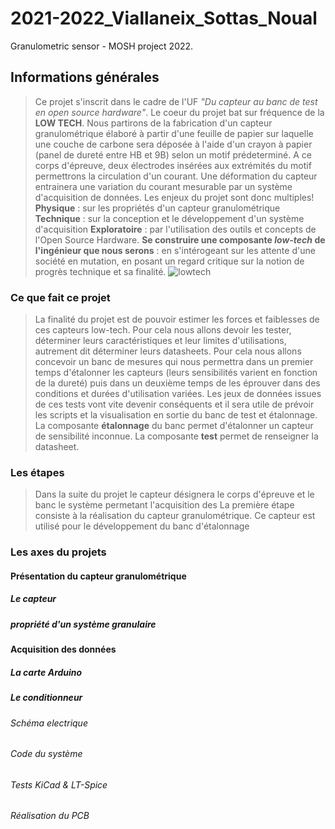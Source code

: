 # 2021-2022_Viallaneix_Sottas_Noual
Granulometric sensor - MOSH project 2022.

## Informations générales
> Ce projet s'inscrit dans le cadre de l'UF _"Du capteur au banc de test en open source hardware"_.
> Le coeur du projet bat sur fréquence de la **LOW TECH**. Nous partirons de la fabrication d'un capteur granulométrique élaboré à partir d'une feuille de papier sur laquelle une couche de carbone sera déposée à l'aide d'un crayon à papier (panel de dureté entre HB et 9B) selon un motif prédeterminé. A ce corps d'épreuve, deux électrodes insérées aux extrémités du motif permettrons la circulation d'un courant. Une déformation du capteur entrainera une variation du courant mesurable par un système d'acquisition de données. Les enjeux du projet sont donc multiples!
> **Physique** : sur les propriétés d'un capteur granulométrique
> **Technique** : sur la conception et le développement d'un système d'acquisition
> **Exploratoire** : par l'utilisation des outils et concepts de l'Open Source Hardware.
> **Se construire une composante _low-tech_  de l'ingénieur que nous serons** : en s'intérogeant sur les attente d'une société en mutation, en posant un regard critique sur la notion de progrès technique et sa finalité.
![lowtech](https://fr.wikipedia.org/wiki/Low-tech#/media/Fichier:Infographie_low-tech.jpg)

### Ce que fait ce projet 

> La finalité du projet est de pouvoir estimer les forces et faiblesses de ces capteurs low-tech. Pour cela nous allons devoir les tester, déterminer leurs caractéristiques et leur limites d'utilisations, autrement dit déterminer leurs datasheets.
> Pour cela nous allons concevoir un banc de mesures qui nous permettra dans un premier temps d'étalonner les capteurs (leurs sensibilités varient en fonction de la dureté) puis dans un deuxième temps de les éprouver dans des conditions et durées d'utilisation variées.
> Les jeux de données issues de ces tests vont vite devenir conséquents et il sera utile de prévoir les scripts et la visualisation en sortie du banc de test et étalonnage.
> La composante **étalonnage** du banc permet d'étalonner un capteur de sensibilité inconnue. La composante  **test** permet de renseigner la datasheet.


### Les étapes
> Dans la suite du projet le capteur désignera le corps d'épreuve et le banc le système permetant l'acquisition des 
> La première étape consiste à la réalisation du capteur granulométrique. Ce capteur est utilisé pour le développement du banc d'étalonnage

### Les axes du projets
#### Présentation du capteur granulométrique
##### Le capteur
##### propriété d'un système granulaire
#### Acquisition des données
##### La carte Arduino
##### Le conditionneur
###### Schéma electrique
###### Code du système
###### Tests KiCad & LT-Spice
###### Réalisation du PCB

